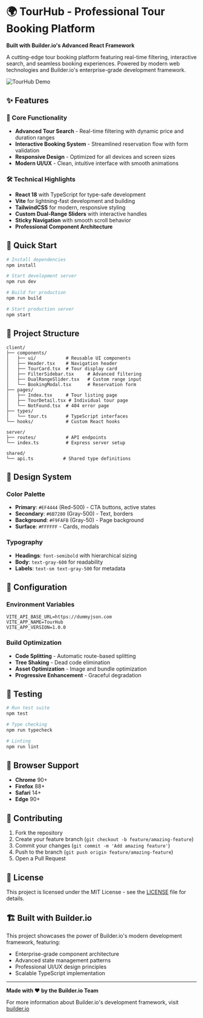 # 🌍 TourHub - Professional Tour Booking Platform

**Built with Builder.io's Advanced React Framework**

A cutting-edge tour booking platform featuring real-time filtering, interactive search, and seamless booking experiences. Powered by modern web technologies and Builder.io's enterprise-grade development framework.

![TourHub Demo](https://images.unsplash.com/photo-1488646953014-85cb44e25828?w=800&h=400&fit=crop)

## ✨ Features

### 🎯 Core Functionality
- **Advanced Tour Search** - Real-time filtering with dynamic price and duration ranges
- **Interactive Booking System** - Streamlined reservation flow with form validation
- **Responsive Design** - Optimized for all devices and screen sizes
- **Modern UI/UX** - Clean, intuitive interface with smooth animations

### 🛠️ Technical Highlights
- **React 18** with TypeScript for type-safe development
- **Vite** for lightning-fast development and building
- **TailwindCSS** for modern, responsive styling
- **Custom Dual-Range Sliders** with interactive handles
- **Sticky Navigation** with smooth scroll behavior
- **Professional Component Architecture**

## 🚀 Quick Start

```bash
# Install dependencies
npm install

# Start development server
npm run dev

# Build for production
npm run build

# Start production server
npm start
```

## 📁 Project Structure

```
client/
├── components/
│   ├── ui/           # Reusable UI components
│   ├── Header.tsx    # Navigation header
│   ├── TourCard.tsx  # Tour display card
│   ├── FilterSidebar.tsx     # Advanced filtering
│   ├── DualRangeSlider.tsx   # Custom range input
│   └── BookingModal.tsx      # Reservation form
├── pages/
│   ├── Index.tsx     # Tour listing page
│   ├── TourDetail.tsx # Individual tour page
│   └── NotFound.tsx  # 404 error page
├── types/
│   └── tour.ts       # TypeScript interfaces
└── hooks/            # Custom React hooks

server/
├── routes/           # API endpoints
└── index.ts          # Express server setup

shared/
└── api.ts           # Shared type definitions
```

## 🎨 Design System

### Color Palette
- **Primary**: `#EF4444` (Red-500) - CTA buttons, active states
- **Secondary**: `#6B7280` (Gray-500) - Text, borders
- **Background**: `#F9FAFB` (Gray-50) - Page background
- **Surface**: `#FFFFFF` - Cards, modals

### Typography
- **Headings**: `font-semibold` with hierarchical sizing
- **Body**: `text-gray-600` for readability
- **Labels**: `text-sm text-gray-500` for metadata

## 🔧 Configuration

### Environment Variables
```env
VITE_API_BASE_URL=https://dummyjson.com
VITE_APP_NAME=TourHub
VITE_APP_VERSION=1.0.0
```

### Build Optimization
- **Code Splitting** - Automatic route-based splitting
- **Tree Shaking** - Dead code elimination
- **Asset Optimization** - Image and bundle optimization
- **Progressive Enhancement** - Graceful degradation

## 🧪 Testing

```bash
# Run test suite
npm test

# Type checking
npm run typecheck

# Linting
npm run lint
```

## 📱 Browser Support

- **Chrome** 90+
- **Firefox** 88+
- **Safari** 14+
- **Edge** 90+

## 🤝 Contributing

1. Fork the repository
2. Create your feature branch (`git checkout -b feature/amazing-feature`)
3. Commit your changes (`git commit -m 'Add amazing feature'`)
4. Push to the branch (`git push origin feature/amazing-feature`)
5. Open a Pull Request

## 📄 License

This project is licensed under the MIT License - see the [LICENSE](LICENSE) file for details.

## 🏗️ Built with Builder.io

This project showcases the power of Builder.io's modern development framework, featuring:
- Enterprise-grade component architecture
- Advanced state management patterns
- Professional UI/UX design principles
- Scalable TypeScript implementation

---

**Made with ❤️ by the Builder.io Team**

For more information about Builder.io's development framework, visit [builder.io](https://www.builder.io)
